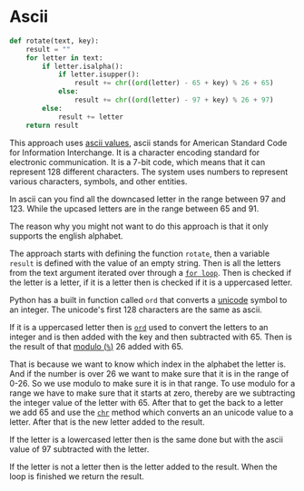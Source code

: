 # Ascii

```python
def rotate(text, key):
    result = ""
    for letter in text:
        if letter.isalpha():
            if letter.isupper():
                result += chr((ord(letter) - 65 + key) % 26 + 65)
            else:
                result += chr((ord(letter) - 97 + key) % 26 + 97)
        else:
            result += letter
    return result
```

This approach uses [ascii values][ascii], ascii stands for American Standard Code for Information Interchange.
It is a character encoding standard for electronic communication.
It is a 7-bit code, which means that it can represent 128 different characters.
The system uses numbers to represent various characters, symbols, and other entities.

In ascii can you find all the downcased letter in the range between 97 and 123.
While the upcased letters are in the range between 65 and 91.

The reason why you might not want to do this approach is that it only supports the english alphabet.

The approach starts with defining the function `rotate`, then a variable `result` is defined with the value of an empty string.
Then is all the letters from the text argument iterated over through a [`for loop`][for-loop].
Then is checked if the letter is a letter, if it is a letter then is checked if it is a uppercased letter.

Python has a built in function called `ord` that converts a [unicode][unicode] symbol to an integer.
The unicode's first 128 characters are the same as ascii.

If it is a uppercased letter then is [`ord`][ord] used to convert the letters to an integer and is then added with the key and then subtracted with 65.
Then is the result of that [modulo (`%`)][modulo] 26 added with 65.

That is because we want to know which index in the alphabet the letter is.
And if the number is over 26 we want to make sure that it is in the range of 0-26.
So we use modulo to make sure it is in that range.
To use modulo for a range we have to make sure that it starts at zero, thereby are we subtracting the integer value of the letter with 65.
After that to get the back to a letter we add 65 and use the [`chr`][chr] method which converts an an unicode value to a letter.
After that is the new letter added to the result.

If the letter is a lowercased letter then is the same done but with the ascii value of 97 subtracted with the letter.

If the letter is not a letter then is the letter added to the result.
When the loop is finished we return the result.

[ascii]: https://en.wikipedia.org/wiki/ASCII
[chr]: https://docs.python.org/3/library/functions.html#chr
[for-loop]: https://realpython.com/python-for-loop/
[modulo]: https://realpython.com/python-modulo-operator/
[ord]: https://docs.python.org/3/library/functions.html#ord
[unicode]: https://en.wikipedia.org/wiki/Unicode
